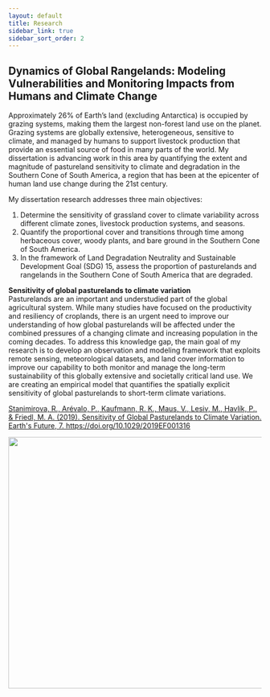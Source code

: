 ```yaml
---
layout: default
title: Research
sidebar_link: true
sidebar_sort_order: 2
---
```


## Dynamics of Global Rangelands: Modeling Vulnerabilities and Monitoring Impacts from Humans and Climate Change

Approximately 26% of Earth’s land (excluding Antarctica) is occupied by grazing systems, making them the largest non-forest land use on the planet. Grazing systems are globally extensive, heterogeneous, sensitive to climate, and managed by humans to support livestock production that provide an essential source of food in many parts of the world. My dissertation is advancing work in this area by quantifying the extent and magnitude of pastureland sensitivity to climate and degradation in the Southern Cone of South America, a region that has been at the epicenter of human land use change during the 21st century. 


My dissertation research addresses three main objectives: 

1. Determine the sensitivity of grassland cover to climate variability across different climate zones, livestock production systems, and seasons. 
2. Quantify the proportional cover and transitions through time among herbaceous cover, woody plants, and bare ground in the Southern Cone of South America. 
3. In the framework of Land Degradation Neutrality and Sustainable Development Goal (SDG) 15, assess the proportion of pasturelands and rangelands in the Southern Cone of South America that are degraded. 

<p><b>Sensitivity of global pasturelands to climate variation</b><br>
Pasturelands are an important and understudied part of the global agricultural system. While many studies have focused on the productivity and resiliency of croplands, there is an urgent need to improve our understanding of how global pasturelands will be affected under the combined pressures of a changing climate and increasing population in the coming decades. To address this knowledge gap, the main goal of my research is to develop an observation and modeling framework that exploits remote sensing, meteorological datasets, and land cover information to improve our capability to both monitor and manage the long-term sustainability of this globally extensive and societally critical land use. We are creating an empirical model that quantifies the spatially explicit sensitivity of global pasturelands to short-term climate variations. 
			
<p><a href="https://agupubs.onlinelibrary.wiley.com/doi/full/10.1029/2019EF001316">Stanimirova, R., Arévalo, P., Kaufmann, R. K., Maus, V., Lesiv, M., Havlík, P., & Friedl, M. A. (2019). Sensitivity of Global Pasturelands to Climate Variation. Earth's Future, 7. https://doi.org/10.1029/2019EF001316</a>
	
<p> <img style="float: center;" src="../images/Figure5_new_full.png" width="600" height="500"> <br>

			

